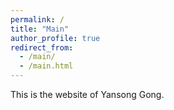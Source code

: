 ```yaml
---
permalink: /
title: "Main"
author_profile: true
redirect_from: 
  - /main/
  - /main.html
---
```


This is the website of Yansong Gong.

